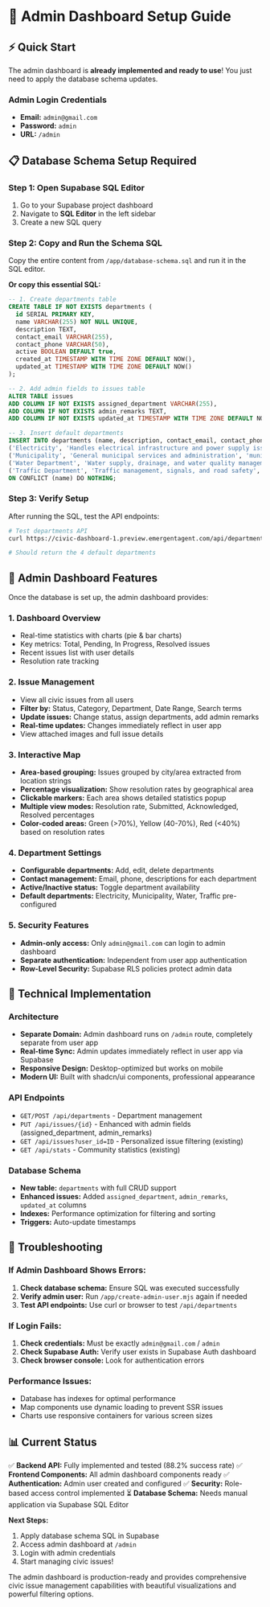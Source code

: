 # 🚀 Admin Dashboard Setup Guide

## ⚡ Quick Start

The admin dashboard is **already implemented and ready to use**! You just need to apply the database schema updates.

### Admin Login Credentials
- **Email:** `admin@gmail.com`
- **Password:** `admin`
- **URL:** `/admin`

## 📋 Database Schema Setup Required

### Step 1: Open Supabase SQL Editor
1. Go to your Supabase project dashboard
2. Navigate to **SQL Editor** in the left sidebar
3. Create a new SQL query

### Step 2: Copy and Run the Schema SQL
Copy the entire content from `/app/database-schema.sql` and run it in the SQL editor.

**Or copy this essential SQL:**

```sql
-- 1. Create departments table
CREATE TABLE IF NOT EXISTS departments (
  id SERIAL PRIMARY KEY,
  name VARCHAR(255) NOT NULL UNIQUE,
  description TEXT,
  contact_email VARCHAR(255),
  contact_phone VARCHAR(50),
  active BOOLEAN DEFAULT true,
  created_at TIMESTAMP WITH TIME ZONE DEFAULT NOW(),
  updated_at TIMESTAMP WITH TIME ZONE DEFAULT NOW()
);

-- 2. Add admin fields to issues table
ALTER TABLE issues 
ADD COLUMN IF NOT EXISTS assigned_department VARCHAR(255),
ADD COLUMN IF NOT EXISTS admin_remarks TEXT,
ADD COLUMN IF NOT EXISTS updated_at TIMESTAMP WITH TIME ZONE DEFAULT NOW();

-- 3. Insert default departments
INSERT INTO departments (name, description, contact_email, contact_phone, active) VALUES 
('Electricity', 'Handles electrical infrastructure and power supply issues', 'electricity@civic.gov', '+1-555-0101', true),
('Municipality', 'General municipal services and administration', 'municipality@civic.gov', '+1-555-0102', true),
('Water Department', 'Water supply, drainage, and water quality management', 'water@civic.gov', '+1-555-0103', true),
('Traffic Department', 'Traffic management, signals, and road safety', 'traffic@civic.gov', '+1-555-0104', true)
ON CONFLICT (name) DO NOTHING;
```

### Step 3: Verify Setup
After running the SQL, test the API endpoints:

```bash
# Test departments API
curl https://civic-dashboard-1.preview.emergentagent.com/api/departments

# Should return the 4 default departments
```

## 🎯 Admin Dashboard Features

Once the database is set up, the admin dashboard provides:

### 1. **Dashboard Overview**
- Real-time statistics with charts (pie & bar charts)
- Key metrics: Total, Pending, In Progress, Resolved issues
- Recent issues list with user details
- Resolution rate tracking

### 2. **Issue Management**
- View all civic issues from all users
- **Filter by:** Status, Category, Department, Date Range, Search terms
- **Update issues:** Change status, assign departments, add admin remarks
- **Real-time updates:** Changes immediately reflect in user app
- View attached images and full issue details

### 3. **Interactive Map**
- **Area-based grouping:** Issues grouped by city/area extracted from location strings
- **Percentage visualization:** Show resolution rates by geographical area
- **Clickable markers:** Each area shows detailed statistics popup
- **Multiple view modes:** Resolution rate, Submitted, Acknowledged, Resolved percentages
- **Color-coded areas:** Green (>70%), Yellow (40-70%), Red (<40%) based on resolution rates

### 4. **Department Settings**
- **Configurable departments:** Add, edit, delete departments
- **Contact management:** Email, phone, descriptions for each department
- **Active/Inactive status:** Toggle department availability
- **Default departments:** Electricity, Municipality, Water, Traffic pre-configured

### 5. **Security Features**
- **Admin-only access:** Only `admin@gmail.com` can login to admin dashboard
- **Separate authentication:** Independent from user app authentication
- **Row-Level Security:** Supabase RLS policies protect admin data

## 🔧 Technical Implementation

### Architecture
- **Separate Domain:** Admin dashboard runs on `/admin` route, completely separate from user app
- **Real-time Sync:** Admin updates immediately reflect in user app via Supabase
- **Responsive Design:** Desktop-optimized but works on mobile
- **Modern UI:** Built with shadcn/ui components, professional appearance

### API Endpoints
- `GET/POST /api/departments` - Department management
- `PUT /api/issues/{id}` - Enhanced with admin fields (assigned_department, admin_remarks)
- `GET /api/issues?user_id=ID` - Personalized issue filtering (existing)
- `GET /api/stats` - Community statistics (existing)

### Database Schema
- **New table:** `departments` with full CRUD support
- **Enhanced issues:** Added `assigned_department`, `admin_remarks`, `updated_at` columns
- **Indexes:** Performance optimization for filtering and sorting
- **Triggers:** Auto-update timestamps

## 🚨 Troubleshooting

### If Admin Dashboard Shows Errors:
1. **Check database schema:** Ensure SQL was executed successfully
2. **Verify admin user:** Run `/app/create-admin-user.mjs` again if needed
3. **Test API endpoints:** Use curl or browser to test `/api/departments`

### If Login Fails:
1. **Check credentials:** Must be exactly `admin@gmail.com` / `admin`
2. **Check Supabase Auth:** Verify user exists in Supabase Auth dashboard
3. **Check browser console:** Look for authentication errors

### Performance Issues:
- Database has indexes for optimal performance
- Map components use dynamic loading to prevent SSR issues
- Charts use responsive containers for various screen sizes

## 📊 Current Status

✅ **Backend API:** Fully implemented and tested (88.2% success rate)
✅ **Frontend Components:** All admin dashboard components ready
✅ **Authentication:** Admin user created and configured
✅ **Security:** Role-based access control implemented
⏳ **Database Schema:** Needs manual application via Supabase SQL Editor

**Next Steps:**
1. Apply database schema SQL in Supabase
2. Access admin dashboard at `/admin`
3. Login with admin credentials
4. Start managing civic issues!

The admin dashboard is production-ready and provides comprehensive civic issue management capabilities with beautiful visualizations and powerful filtering options.